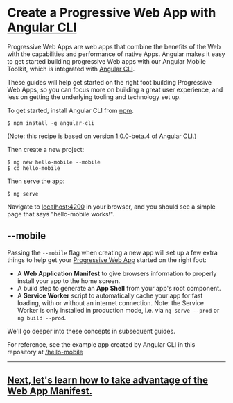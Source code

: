 # Create a Progressive Web App with [Angular CLI](https://cli.angular.io)

Progressive Web Apps are web apps that combine the benefits of the Web
with the capabilities and performance of native Apps. Angular makes it
easy to get started building progressive Web apps with our Angular Mobile
Toolkit, which is integrated with [Angular CLI](https://cli.angular.io).

These guides will help get started on the right foot building Progressive
Web Apps, so you can focus more on building a great user experience, and
less on getting the underlying tooling and technology set up.

To get started, install Angular CLI from [npm](https://www.npmjs.com/).

```
$ npm install -g angular-cli
```

(Note: this recipe is based on version 1.0.0-beta.4 of Angular CLI.)

Then create a new project:

```
$ ng new hello-mobile --mobile
$ cd hello-mobile
```

Then serve the app:

```
$ ng serve
```

Navigate to [localhost:4200](http://localhost:4200) in your browser, and you should see a simple page that says "hello-mobile works!".

## --mobile

Passing the `--mobile` flag when creating a new app will set up a few extra things
to help get your [Progressive Web App](https://developers.google.com/web/progressive-web-apps?hl=en)
started on the right foot:
 * A **Web Application Manifest** to give browsers information to properly install your app
 to the home screen.
 * A build step to generate an **App Shell** from your app's root component.
 * A **Service Worker** script to automatically cache your app for fast loading,
   with or without an internet connection. Note: the Service Worker is only installed in production mode, i.e. via `ng serve --prod` or `ng build --prod`.

We'll go deeper into these concepts in subsequent guides.

For reference, see the example app created by Angular CLI in this repository at [/hello-mobile](../hello-mobile)

---

## [Next, let's learn how to take advantage of the Web App Manifest.](./web-app-manifest.md)
